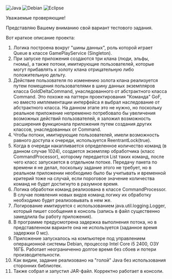 ![Java](https://img.shields.io/badge/java-%23ED8B00.svg?style=for-the-badge&logo=openjdk&logoColor=white)
![Debian](https://img.shields.io/badge/Debian-D70A53?style=for-the-badge&logo=debian&logoColor=white)
![Eclipse](https://img.shields.io/badge/Eclipse-FE7A16.svg?style=for-the-badge&logo=Eclipse&logoColor=white)

Уважаемые проверяющие! 

Представляю Вашему вниманию свой вариант тестового задания.

Вот краткое описание проекта:

1. Логика построена вокруг "шины данных", роль которой играет Queue в классе GamePlayService (Singleton).
2. При запуске приложения создаются три клана (люди, эльфы, гномы), а также потоки, имитирующие пользователей, которые могут прибавлять к золоту клана отрицательную либо положительную дельту.
3. Действие пользователя по изменению золота клана реализуется путем помещения пользователями в шину данных экземпляров класса GoldDeltaCommand, унаследованного от абстрактного класса Command.
	Это похоже на паттерн проектирования "Команда" GoF, но вместо имплементации интерфейса я выбрал наследование от абстрактного класса. На данном этапе это не нужно, но поскольку реальное приложение непременно потребовало бы увеличения возможных действий пользователей, я заложил возможность расширения функционала приложения путем создания других классов, унаследованных от Command.
4. Чтобы потоки, имитирующие пользователей, имели возможность равного доступа к очереди, используется ReentrantLock(true).
5. Когда в очереди накапливается определенное количество команд (в данном случае 1024), создается экземпляр обработчика (класс CommandProcessor), которому передается List таких команд, после чего класс запускается в отдельном потоке. Передачу пакета по времени я не делал, поскольку задание этого не требует, но в реальном приложении необходимо было бы учитывать и временной критерий тоже на случай, если пороговое значение количества команд не будет достигнуто в разумное время. 
6. Логика обработки команд реализована в классе CommandProcessor. В случае появления новых видов команд логику их обработку необходимо будет реализовывать в нем же. 
7. Логирование имитируется с использованием java.util.logging.Logger, который пишет сообщения в консоль (запись в файл существенно замедлила бы работу приложения).
8. В программе предусмотрена задержка выполнения потока, но в представленном варианте она не используется (заданное время задержки 0 мс).
9. Приложение запускалось на компьютере под управлением операционной системы Debian, процессор Intel Core i5 2400, ОЗУ 16ГБ. Работает неограниченно долгое время без сбоев и потери производительности.
10. Как видим, задание реализовано на "голой" Java без использования сторонних библиотек.
11. Также собрал и запустил JAR-файл. Корректно работает в консоли.


 


